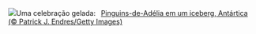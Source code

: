 ![](https://www.bing.com/th?id=OHR.PenguinDirections_PT-BR3690073340_UHD.jpg&w=1000)Uma celebração gelada:&nbsp;&ensp;[Pinguins-de-Adélia em um iceberg, Antártica (© Patrick J. Endres/Getty Images)](https://www.bing.com/th?id=OHR.PenguinDirections_PT-BR3690073340_UHD.jpg)
<br><br/>

